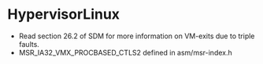 # HypervisorLinux
- Read section 26.2 of SDM for more information on VM-exits due to triple faults.
- MSR_IA32_VMX_PROCBASED_CTLS2 defined in asm/msr-index.h
